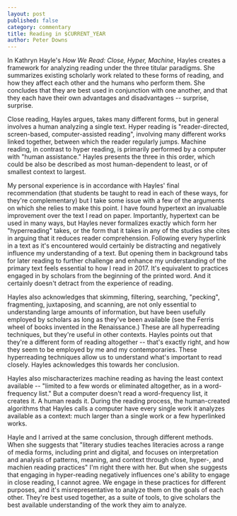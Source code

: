 ```yaml
---
layout: post
published: false
category: commentary
title: Reading in $CURRENT_YEAR
author: Peter Downs
---
```

In Kathryn Hayle's *How We Read: Close, Hyper, Machine*, Hayles creates a framework for analyzing reading under the three titular paradigms. She summarizes existing scholarly work related to these forms of reading, and how they affect each other and the humans who perform them. She concludes that they are best used in conjunction with one another, and that they each have their own advantages and disadvantages -- surprise, surprise.

Close reading, Hayles argues, takes many different forms, but in general involves a human analyzing a single text. Hyper reading is "reader-directed, screen-based, computer-assisted reading", involving many different works linked together, between which the reader regularly jumps. Machine reading, in contrast to hyper reading, is primarily performed by a computer with "human assistance." Hayles presents the three in this order, which could be also be described as most human-dependent to least, or of smallest context to largest.

My personal experience is in accordance with Hayles' final recommendation (that students be taught to read in each of these ways, for they're complementary) but I take some issue with a few of the arguments on which she relies to make this point. I have found hypertext an invaluable improvement over the text I read on paper. Importantly, hypertext can be used in many ways, but Hayles never formalizes exactly which form her "hyperreading" takes, or the form that it takes in any of the studies she cites in arguing that it reduces reader comprehension. Following every hyperlink in a text as it's encountered would certainly be distracting and negatively influence my understanding of a text. But opening them in background tabs for later reading to further challenge and enhance my understanding of the primary text feels essential to how I read in 2017. It's equivalent to practices engaged in by scholars from the beginning of the printed word. And it certainly doesn't detract from the experience of reading.

Hayles also acknowledges that skimming, filtering, searching, "pecking", fragmenting, juxtaposing, and scanning, are not only essential to understanding large amounts of information, but have been usefully employed by scholars as long as they've been available (see the Ferris wheel of books invented in the Renaissance.) These are all hyperreading techniques, but they're useful in other contexts. Hayles points out that they're a different form of reading altogether -- that's exactly right, and how they seem to be employed by me and my contemporaries. These hyperreading techniques allow us to understand what's important to read closely. Hayles acknowledges this towards her conclusion.

Hayles also mischaracterizes machine reading as having the least context available -- "limited to a few words or eliminated altogether, as in a word-frequency list." But a computer doesn't read a word-frequency list, it creates it. A human reads it. During the reading process, the human-created algorithms that Hayles calls a computer have every single work it analyzes available as a context: much larger than a single work or a few hyperlinked works.

Hayle and I arrived at the same conclusion, through different methods. When she suggests that "literary studies teaches literacies across a range of media forms, including print and digital, and focuses on interpretation and analysis of patterns, meaning, and context through close, hyper-, and machien reading practices" I'm right there with her. But when she suggests that engaging in hyper-reading negatively influences one's ability to engage in close reading, I cannot agree. We engage in these practices for different purposes, and it's misrepresentative to analyze them on the goals of each other. They're best used together, as a suite of tools, to give scholars the best available understanding of the work they aim to analyze.
